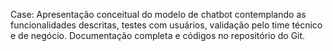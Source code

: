 Case:
Apresentação conceitual do modelo de chatbot contemplando as funcionalidades descritas, testes com usuários, validação pelo time técnico e de negócio. Documentação completa e códigos no repositório do Git.
